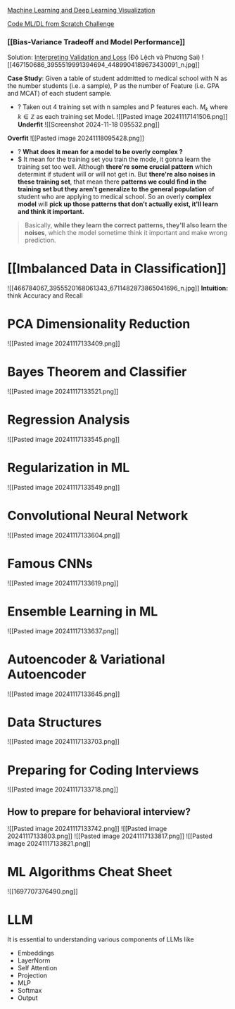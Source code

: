 [Machine Learning and Deep Learning Visualization](https://www.youtube.com/@OptimisticFuturology/playlists)

[Code ML/DL from Scratch Challenge](https://www.deep-ml.com/problems)

### [[Bias-Variance Tradeoff and Model Performance]] 
Solution: [Interpreting Validation and Loss](https://medium.com/@frederik.vl/interpreting-training-validation-accuracy-and-loss-cf16f0d5329f)
(Độ Lệch và Phương Sai)
![[467150686_3955519991394694_4489904189673430091_n.jpg]]

**Case Study**: Given a table of student addmitted to medical school with N as the number students (i.e. a sample), P as the number of Feature (i.e. GPA and MCAT) of each student sample. 
+ ? Taken out 4 training set with n samples and P features each. $M_{k}$ where $k \in \mathbb{Z}$ as each training set Model. 
![[Pasted image 20241117141506.png]]
**Underfit**
![[Screenshot 2024-11-18 095532.png]]

**Overfit**
![[Pasted image 20241118095428.png]]
+ ? **What does it mean for a model to be overly complex ?** 
+ $ It mean for the training set you train the mode, it gonna learn the training set too well. Although **there're some crucial pattern** which determint if student will or will not get in. But **there're also noises in these training set**, that mean there **patterns we could find in the training set but they aren't generalize to the general population** of student who are applying to medical school. So an overly **complex model** will **pick up those patterns that don't actually exist, it'll learn and think it important.** 
> Basically, **while they learn the correct patterns, they'll also learn the noises**, which the model sometime think it important and make wrong prediction. 


# [[Imbalanced Data in Classification]]
![[466784067_3955520168061343_6711482873865041696_n.jpg]]
**Intuition:** think Accuracy and Recall 




# PCA Dimensionality Reduction
![[Pasted image 20241117133409.png]]


# Bayes Theorem and Classifier
![[Pasted image 20241117133521.png]]


# Regression Analysis
![[Pasted image 20241117133545.png]]


# Regularization in ML
![[Pasted image 20241117133549.png]]


# Convolutional Neural Network
![[Pasted image 20241117133604.png]]


# Famous CNNs
![[Pasted image 20241117133619.png]]


# Ensemble Learning in ML
![[Pasted image 20241117133637.png]]


# Autoencoder & Variational Autoencoder
![[Pasted image 20241117133645.png]]


# Data Structures
![[Pasted image 20241117133703.png]]


# Preparing for Coding Interviews
![[Pasted image 20241117133718.png]]

## How to prepare for behavioral interview?
![[Pasted image 20241117133742.png]]
![[Pasted image 20241117133803.png]]
![[Pasted image 20241117133817.png]]
![[Pasted image 20241117133821.png]]

# ML Algorithms Cheat Sheet 
![[1697707376490.png]]



# LLM
It is essential to understanding various components of LLMs like  
- Embeddings  
- LayerNorm  
- Self Attention  
- Projection  
- MLP  
- Softmax  
- Output

